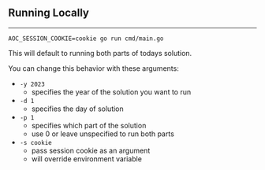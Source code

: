 ## Running Locally

***

```shell
AOC_SESSION_COOKIE=cookie go run cmd/main.go 
```
This will default to running both parts of todays solution.

You can change this behavior with these arguments:
- `-y 2023`
  - specifies the year of the solution you want to run
- `-d 1`
  - specifies the day of solution 
- `-p 1`
  - specifies which part of the solution
  - use 0 or leave unspecified to run both parts
- `-s cookie`
  - pass session cookie as an argument
  - will override environment variable